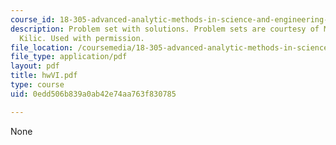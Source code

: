```yaml
---
course_id: 18-305-advanced-analytic-methods-in-science-and-engineering-fall-2004
description: Problem set with solutions. Problem sets are courtesy of Mustafa Sabri
  Kilic. Used with permission.
file_location: /coursemedia/18-305-advanced-analytic-methods-in-science-and-engineering-fall-2004/0edd506b839a0ab42e74aa763f830785_hwVI.pdf
file_type: application/pdf
layout: pdf
title: hwVI.pdf
type: course
uid: 0edd506b839a0ab42e74aa763f830785

---
```

None